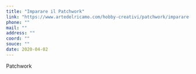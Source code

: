```yaml
---
title: "Imparare il Patchwork"
link: "https://www.artedelricamo.com/hobby-creativi/patchwork/imparare-il-patchwork.html"
phone: ""
mail: ""
address: ""
coord: ""
souce: ""
date: 2020-04-02
---
```


Patchwork
